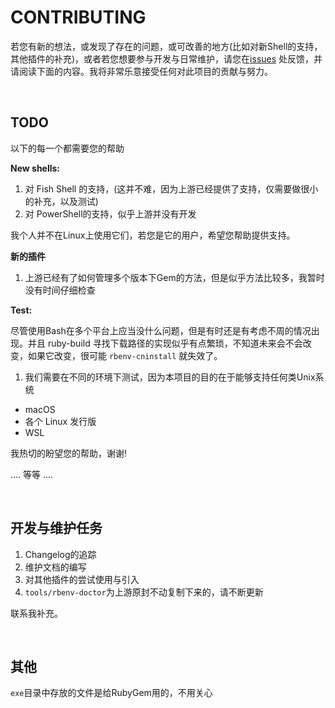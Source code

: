 # CONTRIBUTING

若您有新的想法，或发现了存在的问题，或可改善的地方(比如对新Shell的支持，其他插件的补充)，或者若您想要参与开发与日常维护，请您在[issues](https://gitee.com/RubyKids/rbenv-cn/issues) 处反馈，并请阅读下面的内容。我将非常乐意接受任何对此项目的贡献与努力。

<br>

## TODO

以下的每一个都需要您的帮助

**New shells:**

1. 对 Fish Shell 的支持，(这并不难，因为上游已经提供了支持，仅需要做很小的补充，以及测试)
2. 对 PowerShell的支持，似乎上游并没有开发

我个人并不在Linux上使用它们，若您是它的用户，希望您帮助提供支持。

**新的插件**

1. 上游已经有了如何管理多个版本下Gem的方法，但是似乎方法比较多，我暂时没有时间仔细检查


**Test:**

尽管使用Bash在多个平台上应当没什么问题，但是有时还是有考虑不周的情况出现。并且 ruby-build 寻找下载路径的实现似乎有点繁琐，不知道未来会不会改变，如果它改变，很可能 `rbenv-cninstall` 就失效了。

1. 我们需要在不同的环境下测试，因为本项目的目的在于能够支持任何类Unix系统
  - macOS 
  - 各个 Linux 发行版
  - WSL

我热切的盼望您的帮助，谢谢!

.... 等等 ....

<br>

## 开发与维护任务

1. Changelog的追踪
2. 维护文档的编写
3. 对其他插件的尝试使用与引入
4. `tools/rbenv-doctor`为上游原封不动复制下来的，请不断更新

联系我补充。

<br>

## 其他

`exe`目录中存放的文件是给RubyGem用的，不用关心

<br>
